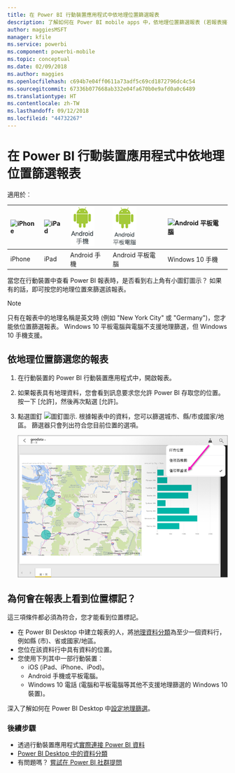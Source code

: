 ```yaml
---
title: 在 Power BI 行動裝置應用程式中依地理位置篩選報表
description: 了解如何在 Power BI mobile apps 中，依地理位置篩選報表 (若報表擁有者已設定地理標記)。
author: maggiesMSFT
manager: kfile
ms.service: powerbi
ms.component: powerbi-mobile
ms.topic: conceptual
ms.date: 02/09/2018
ms.author: maggies
ms.openlocfilehash: c694b7e04ff0611a73adf5c69cd1872796dc4c54
ms.sourcegitcommit: 67336b077668ab332e04fa670b0e9afd0a0c6489
ms.translationtype: HT
ms.contentlocale: zh-TW
ms.lasthandoff: 09/12/2018
ms.locfileid: "44732267"
---
```

# <a name="filter-a-report-by-geographic-location-in-the-power-bi-mobile-apps"></a>在 Power BI 行動裝置應用程式中依地理位置篩選報表
適用於︰

| ![iPhone](./media/mobile-apps-geographic-filtering/iphone-logo-50-px.png) | ![iPad](./media/mobile-apps-geographic-filtering/ipad-logo-50-px.png) | ![Android 手機](./media/mobile-apps-geographic-filtering/android-phone-logo-50-px.png) | ![Android 平板電腦](./media/mobile-apps-geographic-filtering/android-tablet-logo-50-px.png) | ![Android 平板電腦](./media/mobile-apps-geographic-filtering/win-10-logo-50-px.png) |
|:--- |:--- |:--- |:--- |:--- |
| iPhone |iPad |Android 手機 |Android 平板電腦 |Windows 10 手機 |

當您在行動裝置中查看 Power BI 報表時，是否看到右上角有小圖釘圖示？ 如果有的話，即可按您的地理位置來篩選該報表。

> [!NOTE]
> 只有在報表中的地理名稱是英文時 (例如 "New York City" 或 "Germany")，您才能依位置篩選報表。 Windows 10 平板電腦與電腦不支援地理篩選，但 Windows 10 手機支援。
> 
> 

## <a name="filter-your-report-by-your-geographic-location"></a>依地理位置篩選您的報表
1. 在行動裝置的 Power BI 行動裝置應用程式中，開啟報表。
2. 如果報表具有地理資料，您會看到訊息要求您允許 Power BI 存取您的位置。 按一下 [允許]，然後再次點選 [允許]。
3. 點選圖釘 ![圖釘圖示](./media/mobile-apps-geographic-filtering/power-bi-mobile-geo-icon.png). 根據報表中的資料，您可以篩選城市、縣/市或國家/地區。 篩選器只會列出符合您目前位置的選項。
   
    ![圖釘篩選](./media/mobile-apps-geographic-filtering/power-bi-mobile-geo-map-set-filter.png)

## <a name="why-dont-i-see-location-tags-on-a-report"></a>為何會在報表上看到位置標記？
這三項條件都必須為符合，您才能看到位置標記。 

* 在 Power BI Desktop 中建立報表的人，將[地理資料分類](../../desktop-mobile-geofiltering.md)為至少一個資料行，例如縣 (市)、省或國家/地區。
* 您位在該資料行中具有資料的位置。
* 您使用下列其中一部行動裝置︰
  * iOS (iPad、iPhone、iPod)。
  * Android 手機或平板電腦。
  * Windows 10 電話 (電腦和平板電腦等其他不支援地理篩選的 Windows 10 裝置)。

深入了解如何在 Power BI Desktop 中[設定地理篩選](../../desktop-mobile-geofiltering.md)。

### <a name="next-steps"></a>後續步驟
* 透過行動裝置應用程式[實際連接 Power BI 資料](mobile-apps-data-in-real-world-context.md)
* [Power BI Desktop 中的資料分類](../../desktop-data-categorization.md) 
* 有問題嗎？ [嘗試在 Power BI 社群提問](http://community.powerbi.com/)

